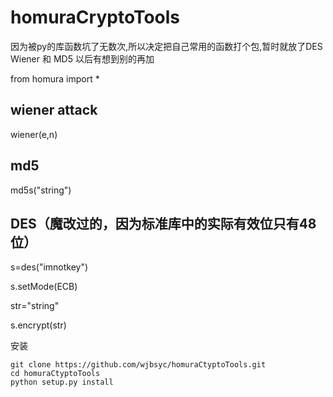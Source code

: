 # homuraCryptoTools

因为被py的库函数坑了无数次,所以决定把自己常用的函数打个包,暂时就放了DES Wiener 和 MD5 以后有想到别的再加

from homura import *

## wiener attack

wiener(e,n)

## md5
 
md5s("string")

## DES（魔改过的，因为标准库中的实际有效位只有48位）

s=des("imnotkey")

s.setMode(ECB)

str="string"

s.encrypt(str)




安装

```
git clone https://github.com/wjbsyc/homuraCtyptoTools.git
cd homuraCtyptoTools
python setup.py install


```
